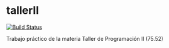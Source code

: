 # tallerII

[![Build Status](https://travis-ci.org/martinvol/tallerII.svg?branch=master)](https://travis-ci.org/martinvol/tallerII)

Trabajo práctico de la materia Taller de Programación II (75.52)

